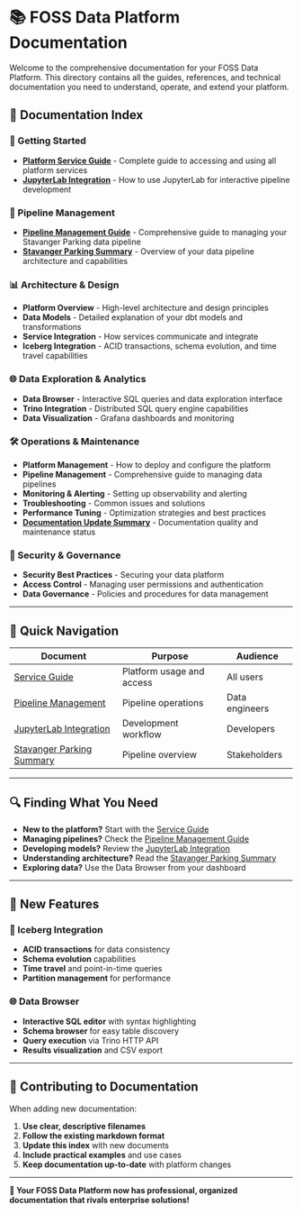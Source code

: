 # 📚 FOSS Data Platform Documentation

Welcome to the comprehensive documentation for your FOSS Data Platform. This directory contains all the guides, references, and technical documentation you need to understand, operate, and extend your platform.

## **📖 Documentation Index**

### **🚀 Getting Started**
- **[Platform Service Guide](FOSS_DATA_PLATFORM_SERVICE_GUIDE.md)** - Complete guide to accessing and using all platform services
- **[JupyterLab Integration](JUPYTERLAB_INTEGRATION.md)** - How to use JupyterLab for interactive pipeline development

### **🔧 Pipeline Management**
- **[Pipeline Management Guide](PIPELINE_MANAGEMENT_GUIDE.md)** - Comprehensive guide to managing your Stavanger Parking data pipeline
- **[Stavanger Parking Summary](STAVANGER_PARKING_SUMMARY.md)** - Overview of your data pipeline architecture and capabilities

### **📊 Architecture & Design**
- **Platform Overview** - High-level architecture and design principles
- **Data Models** - Detailed explanation of your dbt models and transformations
- **Service Integration** - How services communicate and integrate
- **Iceberg Integration** - ACID transactions, schema evolution, and time travel capabilities

### **🌐 Data Exploration & Analytics**
- **Data Browser** - Interactive SQL queries and data exploration interface
- **Trino Integration** - Distributed SQL query engine capabilities
- **Data Visualization** - Grafana dashboards and monitoring

### **🛠️ Operations & Maintenance**
- **Platform Management** - How to deploy and configure the platform
- **Pipeline Management** - Comprehensive guide to managing data pipelines
- **Monitoring & Alerting** - Setting up observability and alerting
- **Troubleshooting** - Common issues and solutions
- **Performance Tuning** - Optimization strategies and best practices
- **[Documentation Update Summary](DOCUMENTATION_UPDATE_SUMMARY.md)** - Documentation quality and maintenance status

### **🔐 Security & Governance**
- **Security Best Practices** - Securing your data platform
- **Access Control** - Managing user permissions and authentication
- **Data Governance** - Policies and procedures for data management

---

## **🎯 Quick Navigation**

| Document | Purpose | Audience |
|----------|---------|----------|
| [Service Guide](FOSS_DATA_PLATFORM_SERVICE_GUIDE.md) | Platform usage and access | All users |
| [Pipeline Management](PIPELINE_MANAGEMENT_GUIDE.md) | Pipeline operations | Data engineers |
| [JupyterLab Integration](JUPYTERLAB_INTEGRATION.md) | Development workflow | Developers |
| [Stavanger Parking Summary](STAVANGER_PARKING_SUMMARY.md) | Pipeline overview | Stakeholders |

---

## **🔍 Finding What You Need**

- **New to the platform?** Start with the [Service Guide](FOSS_DATA_PLATFORM_SERVICE_GUIDE.md)
- **Managing pipelines?** Check the [Pipeline Management Guide](PIPELINE_MANAGEMENT_GUIDE.md)
- **Developing models?** Review the [JupyterLab Integration](JUPYTERLAB_INTEGRATION.md)
- **Understanding architecture?** Read the [Stavanger Parking Summary](STAVANGER_PARKING_SUMMARY.md)
- **Exploring data?** Use the Data Browser from your dashboard

---

## **🚀 New Features**

### **🧊 Iceberg Integration**
- **ACID transactions** for data consistency
- **Schema evolution** capabilities
- **Time travel** and point-in-time queries
- **Partition management** for performance

### **🌐 Data Browser**
- **Interactive SQL editor** with syntax highlighting
- **Schema browser** for easy table discovery
- **Query execution** via Trino HTTP API
- **Results visualization** and CSV export

---

## **📝 Contributing to Documentation**

When adding new documentation:

1. **Use clear, descriptive filenames**
2. **Follow the existing markdown format**
3. **Update this index** with new documents
4. **Include practical examples** and use cases
5. **Keep documentation up-to-date** with platform changes

---

**🎉 Your FOSS Data Platform now has professional, organized documentation that rivals enterprise solutions!**
